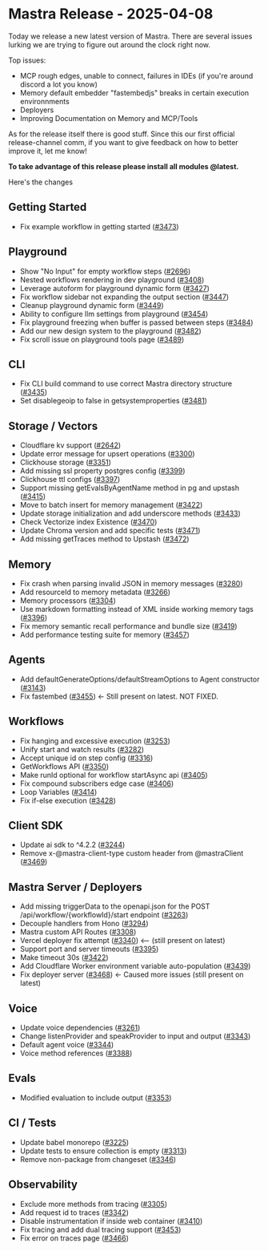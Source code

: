 # Mastra Release - 2025-04-08

Today we release a new latest version of Mastra. There are several issues lurking we are trying to figure out around the clock right now.

Top issues:

- MCP rough edges, unable to connect, failures in IDEs (if you're around discord a lot you know)
- Memory default embedder "fastembedjs" breaks in certain execution environnments
- Deployers
- Improving Documentation on Memory and MCP/Tools

As for the release itself there is good stuff. Since this our first official release-channel comm, if you want to give feedback on how to better improve it, let me know!

**To take advantage of this release please install all modules @latest.**

Here's the changes

## Getting Started

- Fix example workflow in getting started ([#3473](https://github.com/@mastra-ai/@mastra/pull/3473))

## Playground

- Show "No Input" for empty workflow steps ([#2696](https://github.com/@mastra-ai/@mastra/pull/2696))
- Nested workflows rendering in dev playground ([#3408](https://github.com/@mastra-ai/@mastra/pull/3408))
- Leverage autoform for playground dynamic form ([#3427](https://github.com/@mastra-ai/@mastra/pull/3427))
- Fix workflow sidebar not expanding the output section ([#3447](https://github.com/@mastra-ai/@mastra/pull/3447))
- Cleanup playground dynamic form ([#3449](https://github.com/@mastra-ai/@mastra/pull/3449))
- Ability to configure llm settings from playground ([#3454](https://github.com/@mastra-ai/@mastra/pull/3454))
- Fix playground freezing when buffer is passed between steps ([#3484](https://github.com/@mastra-ai/@mastra/pull/3484))
- Add our new design system to the playground ([#3482](https://github.com/@mastra-ai/@mastra/pull/3482))
- Fix scroll issue on playground tools page ([#3489](https://github.com/@mastra-ai/@mastra/pull/3489))

## CLI

- Fix CLI build command to use correct Mastra directory structure ([#3435](https://github.com/@mastra-ai/@mastra/pull/3435))
- Set disablegeoip to false in getsystemproperties ([#3481](https://github.com/@mastra-ai/@mastra/pull/3481))

## Storage / Vectors

- Cloudflare kv support ([#2642](https://github.com/@mastra-ai/@mastra/pull/2642))
- Update error message for upsert operations ([#3300](https://github.com/@mastra-ai/@mastra/pull/3300))
- Clickhouse storage ([#3351](https://github.com/@mastra-ai/@mastra/pull/3351))
- Add missing ssl property postgres config ([#3399](https://github.com/@mastra-ai/@mastra/pull/3399))
- Clickhouse ttl configs ([#3397](https://github.com/@mastra-ai/@mastra/pull/3397))
- Support missing getEvalsByAgentName method in pg and upstash ([#3415](https://github.com/@mastra-ai/@mastra/pull/3415))
- Move to batch insert for memory management ([#3422](https://github.com/@mastra-ai/@mastra/pull/3422))
- Update storage initialization and add underscore methods ([#3433](https://github.com/@mastra-ai/@mastra/pull/3433))
- Check Vectorize index Existence ([#3470](https://github.com/@mastra-ai/@mastra/pull/3470))
- Update Chroma version and add specific tests ([#3471](https://github.com/@mastra-ai/@mastra/pull/3471))
- Add missing getTraces method to Upstash ([#3472](https://github.com/@mastra-ai/@mastra/pull/3472))

## Memory

- Fix crash when parsing invalid JSON in memory messages ([#3280](https://github.com/@mastra-ai/@mastra/pull/3280))
- Add resourceId to memory metadata ([#3266](https://github.com/@mastra-ai/@mastra/pull/3266))
- Memory processors ([#3304](https://github.com/@mastra-ai/@mastra/pull/3304))
- Use markdown formatting instead of XML inside working memory tags ([#3396](https://github.com/@mastra-ai/@mastra/pull/3396))
- Fix memory semantic recall performance and bundle size ([#3419](https://github.com/@mastra-ai/@mastra/pull/3419))
- Add performance testing suite for memory ([#3457](https://github.com/@mastra-ai/@mastra/pull/3457))

## Agents

- Add defaultGenerateOptions/defaultStreamOptions to Agent constructor ([#3143](https://github.com/@mastra-ai/@mastra/pull/3143))
- Fix fastembed ([#3455](https://github.com/@mastra-ai/@mastra/pull/3455)) <- Still present on latest. NOT FIXED.

## Workflows

- Fix hanging and excessive execution ([#3253](https://github.com/@mastra-ai/@mastra/pull/3253))
- Unify start and watch results ([#3282](https://github.com/@mastra-ai/@mastra/pull/3282))
- Accept unique id on step config ([#3316](https://github.com/@mastra-ai/@mastra/pull/3316))
- GetWorkflows API ([#3350](https://github.com/@mastra-ai/@mastra/pull/3350))
- Make runId optional for workflow startAsync api ([#3405](https://github.com/@mastra-ai/@mastra/pull/3405))
- Fix compound subscribers edge case ([#3406](https://github.com/@mastra-ai/@mastra/pull/3406))
- Loop Variables ([#3414](https://github.com/@mastra-ai/@mastra/pull/3414))
- Fix if-else execution ([#3428](https://github.com/@mastra-ai/@mastra/pull/3428))

## Client SDK

- Update ai sdk to ^4.2.2 ([#3244](https://github.com/@mastra-ai/@mastra/pull/3244))
- Remove x-@mastra-client-type custom header from @mastraClient ([#3469](https://github.com/@mastra-ai/@mastra/pull/3469))

## Mastra Server / Deployers

- Add missing triggerData to the openapi.json for the POST /api/workflow/{workflowId}/start endpoint ([#3263](https://github.com/@mastra-ai/@mastra/pull/3263))
- Decouple handlers from Hono ([#3294](https://github.com/@mastra-ai/@mastra/pull/3294))
- Mastra custom API Routes ([#3308](https://github.com/@mastra-ai/@mastra/pull/3308))
- Vercel deployer fix attempt ([#3340](https://github.com/@mastra-ai/@mastra/pull/3340)) <-- (still present on latest)
- Support port and server timeouts ([#3395](https://github.com/@mastra-ai/@mastra/pull/3395))
- Make timeout 30s ([#3422](https://github.com/@mastra-ai/@mastra/pull/3422))
- Add Cloudflare Worker environment variable auto-population ([#3439](https://github.com/@mastra-ai/@mastra/pull/3439))
- Fix deployer server ([#3468](https://github.com/@mastra-ai/@mastra/pull/3468)) <- Caused more issues (still present on latest)

## Voice

- Update voice dependencies ([#3261](https://github.com/@mastra-ai/@mastra/pull/3261))
- Change listenProvider and speakProvider to input and output ([#3343](https://github.com/@mastra-ai/@mastra/pull/3343))
- Default agent voice ([#3344](https://github.com/@mastra-ai/@mastra/pull/3344))
- Voice method references ([#3388](https://github.com/@mastra-ai/@mastra/pull/3388))

## Evals

- Modified evaluation to include output ([#3353](https://github.com/@mastra-ai/@mastra/pull/3353))

## CI / Tests

- Update babel monorepo ([#3225](https://github.com/@mastra-ai/@mastra/pull/3225))
- Update tests to ensure collection is empty ([#3313](https://github.com/@mastra-ai/@mastra/pull/3313))
- Remove non-package from changeset ([#3346](https://github.com/@mastra-ai/@mastra/pull/3346))

## Observability

- Exclude more methods from tracing ([#3305](https://github.com/@mastra-ai/@mastra/pull/3305))
- Add request id to traces ([#3342](https://github.com/@mastra-ai/@mastra/pull/3342))
- Disable instrumentation if inside web container ([#3410](https://github.com/@mastra-ai/@mastra/pull/3410))
- Fix tracing and add dual tracing support ([#3453](https://github.com/@mastra-ai/@mastra/pull/3453))
- Fix error on traces page ([#3466](https://github.com/@mastra-ai/@mastra/pull/3466))

